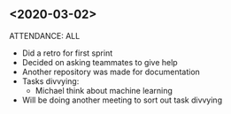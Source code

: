 ## <2020-03-02>

ATTENDANCE: ALL

- Did a retro for first sprint
- Decided on asking teammates to give help
- Another repository was made for documentation
- Tasks divvying:
  - Michael think about machine learning
- Will be doing another meeting to sort out task divvying
